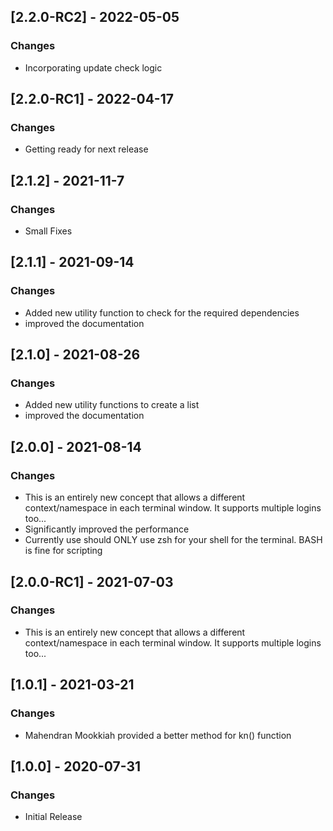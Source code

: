 ## [2.2.0-RC2] - 2022-05-05
### Changes

-  Incorporating update check logic

## [2.2.0-RC1] - 2022-04-17
### Changes

-  Getting ready for next release

## [2.1.2] - 2021-11-7
### Changes

- Small Fixes

## [2.1.1] - 2021-09-14
### Changes

- Added new utility function to check for the required dependencies
- improved the documentation

## [2.1.0] - 2021-08-26
### Changes

- Added new utility functions to create a list
- improved the documentation

## [2.0.0] - 2021-08-14
### Changes

- This is an entirely new concept that allows a different context/namespace in each terminal window.  It supports multiple logins too...
- Significantly improved the performance
- Currently use should ONLY use zsh for your shell for the terminal.  BASH is fine for scripting

## [2.0.0-RC1] - 2021-07-03
### Changes

- This is an entirely new concept that allows a different context/namespace in each terminal window.  It supports multiple logins too...

## [1.0.1] - 2021-03-21
### Changes

- Mahendran Mookkiah provided a better method for kn() function

## [1.0.0] - 2020-07-31
### Changes

- Initial Release



